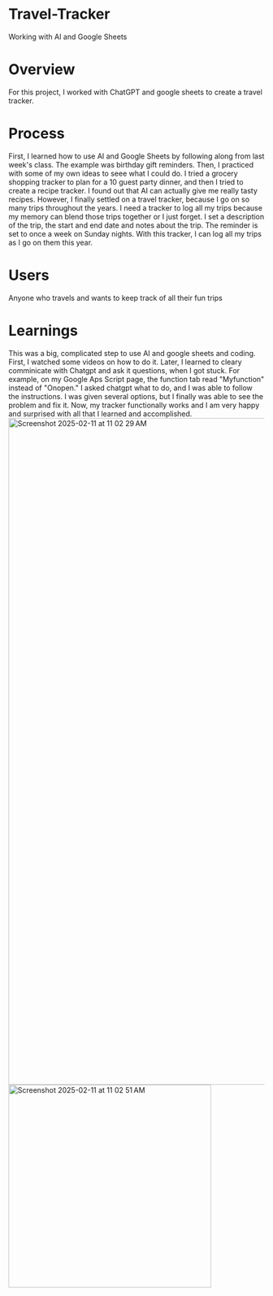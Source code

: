 # Travel-Tracker
Working with AI and Google Sheets
# Overview 
For this project, I worked with ChatGPT and google sheets to create a travel tracker. 
# Process
First, I learned how to use AI and Google Sheets by following along from last week's class. The example was birthday gift reminders. Then, I practiced with some of my own ideas to seee what I could do. I tried a grocery shopping tracker to plan for a 10 guest party dinner, and then I tried to create a recipe tracker. I found out that AI can actually give me really tasty recipes. However, I finally settled on a travel tracker, because I go on so many trips throughout the years. I need a tracker to log all my trips because my memory can blend those trips together or I just forget. I set a description of the trip, the start and end date and notes about the trip. The reminder is set to once a week on Sunday nights. With this tracker, I can log all my trips as I go on them this year. 
# Users
Anyone who travels and wants to keep track of all their fun trips
# Learnings
This was a big, complicated step to use AI and google sheets and coding. First, I watched some videos on how to do it. Later, I learned to cleary comminicate with Chatgpt and ask it questions, when I got stuck. For example, on my Google Aps Script page, the function tab read "Myfunction" instead of "Onopen." I asked chatgpt what to do, and I was able to follow the instructions. I was given several options, but I finally was able to see the problem and fix it. Now, my tracker functionally works and I am very happy and surprised with all that I learned and accomplished. <img width="1312" alt="Screenshot 2025-02-11 at 11 02 29 AM" src="https://github.com/user-attachments/assets/9db94be7-e3a2-4a4e-9e07-2425c24a3856" /><img width="399" alt="Screenshot 2025-02-11 at 11 02 51 AM" src="https://github.com/user-attachments/assets/93d4cb67-350d-4f85-bc15-b003a9b9c062" />

